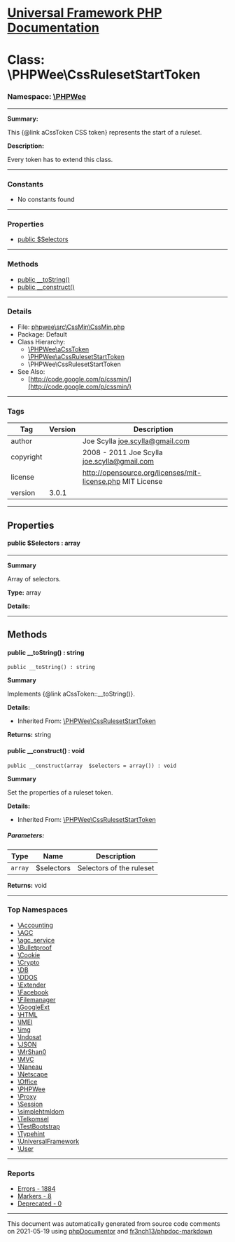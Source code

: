 # [Universal Framework PHP Documentation](../home.md)

# Class: \PHPWee\CssRulesetStartToken
### Namespace: [\PHPWee](../namespaces/PHPWee.md)
---
**Summary:**

This {@link aCssToken CSS token} represents the start of a ruleset.

**Description:**

Every token has to extend this class.

---
### Constants
* No constants found
---
### Properties
* [public $Selectors](../classes/PHPWee.CssRulesetStartToken.md#property_Selectors)
---
### Methods
* [public __toString()](../classes/PHPWee.CssRulesetStartToken.md#method___toString)
* [public __construct()](../classes/PHPWee.CssRulesetStartToken.md#method___construct)
---
### Details
* File: [phpwee\src\CssMin\CssMin.php](../files/phpwee.src.CssMin.CssMin.md)
* Package: Default
* Class Hierarchy:  
  * [\PHPWee\aCssToken](../classes/PHPWee.aCssToken.md)
  * [\PHPWee\aCssRulesetStartToken](../classes/PHPWee.aCssRulesetStartToken.md)
  * \PHPWee\CssRulesetStartToken
* See Also:
  * [http://code.google.com/p/cssmin/](http://code.google.com/p/cssmin/)
---
### Tags
| Tag | Version | Description |
| --- | ------- | ----------- |
| author |  | Joe Scylla <joe.scylla@gmail.com> |
| copyright |  | 2008 - 2011 Joe Scylla <joe.scylla@gmail.com> |
| license |  | http://opensource.org/licenses/mit-license.php MIT License |
| version | 3.0.1 |  |
---
## Properties
<a name="property_Selectors"></a>
#### public $Selectors : array
---
**Summary**

Array of selectors.

**Type:** array

**Details:**



---
## Methods
<a name="method___toString" class="anchor"></a>
#### public __toString() : string

```
public __toString() : string
```

**Summary**

Implements {@link aCssToken::__toString()}.

**Details:**
* Inherited From: [\PHPWee\CssRulesetStartToken](../classes/PHPWee.CssRulesetStartToken.md)

**Returns:** string


<a name="method___construct" class="anchor"></a>
#### public __construct() : void

```
public __construct(array  $selectors = array()) : void
```

**Summary**

Set the properties of a ruleset token.

**Details:**
* Inherited From: [\PHPWee\CssRulesetStartToken](../classes/PHPWee.CssRulesetStartToken.md)
##### Parameters:
| Type | Name | Description |
| ---- | ---- | ----------- |
| <code>array</code> | $selectors  | Selectors of the ruleset |

**Returns:** void



---

### Top Namespaces

* [\Accounting](../namespaces/Accounting.md)
* [\AGC](../namespaces/AGC.md)
* [\agc_service](../namespaces/agc_service.md)
* [\Bulletproof](../namespaces/Bulletproof.md)
* [\Cookie](../namespaces/Cookie.md)
* [\Crypto](../namespaces/Crypto.md)
* [\DB](../namespaces/DB.md)
* [\DDOS](../namespaces/DDOS.md)
* [\Extender](../namespaces/Extender.md)
* [\Facebook](../namespaces/Facebook.md)
* [\Filemanager](../namespaces/Filemanager.md)
* [\GoogleExt](../namespaces/GoogleExt.md)
* [\HTML](../namespaces/HTML.md)
* [\IMEI](../namespaces/IMEI.md)
* [\img](../namespaces/img.md)
* [\Indosat](../namespaces/Indosat.md)
* [\JSON](../namespaces/JSON.md)
* [\MrShan0](../namespaces/MrShan0.md)
* [\MVC](../namespaces/MVC.md)
* [\Naneau](../namespaces/Naneau.md)
* [\Netscape](../namespaces/Netscape.md)
* [\Office](../namespaces/Office.md)
* [\PHPWee](../namespaces/PHPWee.md)
* [\Proxy](../namespaces/Proxy.md)
* [\Session](../namespaces/Session.md)
* [\simplehtmldom](../namespaces/simplehtmldom.md)
* [\Telkomsel](../namespaces/Telkomsel.md)
* [\TestBootstrap](../namespaces/TestBootstrap.md)
* [\Typehint](../namespaces/Typehint.md)
* [\UniversalFramework](../namespaces/UniversalFramework.md)
* [\User](../namespaces/User.md)

---

### Reports
* [Errors - 1884](../reports/errors.md)
* [Markers - 8](../reports/markers.md)
* [Deprecated - 0](../reports/deprecated.md)

---

This document was automatically generated from source code comments on 2021-05-19 using [phpDocumentor](http://www.phpdoc.org/) and [fr3nch13/phpdoc-markdown](https://github.com/fr3nch13/phpdoc-markdown)
